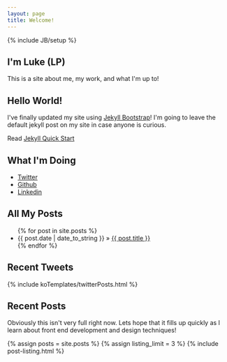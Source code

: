 ```yaml
---
layout: page
title: Welcome!
---
```

{% include JB/setup %}

<section id="home">
  <div class="hero-unit">
    <h1>I'm Luke (LP)</h1>
    <p>This is a site about me, my work, and what I'm up to!</p>
  </div>
  <h2>Hello World!</h2>
  <p>I've finally updated my site using <a href="http://jekyllbootstrap.com">Jekyll Bootstrap</a>!  I'm going to leave the default jekyll post on my site in case anyone is curious.</p>
  <p>Read <a href="http://jekyllbootstrap.com/usage/jekyll-quick-start.html">Jekyll Quick Start</a></p>
  <h2>What I'm Doing</h2>
  <ul class="social-links">
    <li><a href="https://twitter.com/lmpaulger">Twitter</a></li>
    <li><a href="https://github.com/lpaulger/">Github</a></li>
    <li><a href="http://www.linkedin.com/pub/lucas-paulger/22/2a/253/">Linkedin</a></li>
  </ul>
  <h2>All My Posts</h2>
  <ul class="posts">
    {% for post in site.posts %}
      <li><span>{{ post.date | date_to_string }}</span> &raquo; <a href="{{ BASE_PATH }}{{ post.url }}">{{ post.title }}</a></li>
    {% endfor %}
  </ul>
</section>

<aside>
  <h2>Recent Tweets</h2>
  {% include koTemplates/twitterPosts.html %}
  <h2>Recent Posts</h2>
  <p>Obviously this isn't very full right now. Lets hope that it fills up quickly as I learn about front end development and design techniques!</p>
  {% assign posts = site.posts %} {% assign listing_limit = 3 %} {% include post-listing.html %}
</aside>
